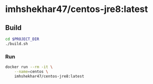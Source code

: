# imhshekhar47/centos-jre8:latest

## Build
```bash
cd $PROJECT_DIR
./build.sh
```

### Run
```bash
docker run --rm -it \
    --name=centos \
    imhshekhar47/centos-jre8:latest
```
